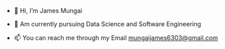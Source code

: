 - 👋 Hi, I’m James Mungai

-  💞️ Am currently pursuing Data Science and Software Engineering

- 📫 You can reach me through my Email mungaijames6303@gmail.com

<!---
JamesMungai254/JamesMungai254 is a ✨ special ✨ repository because its `README.md` (this file) appears on your GitHub profile.
You can click the Preview link to take a look at your changes.
--->

